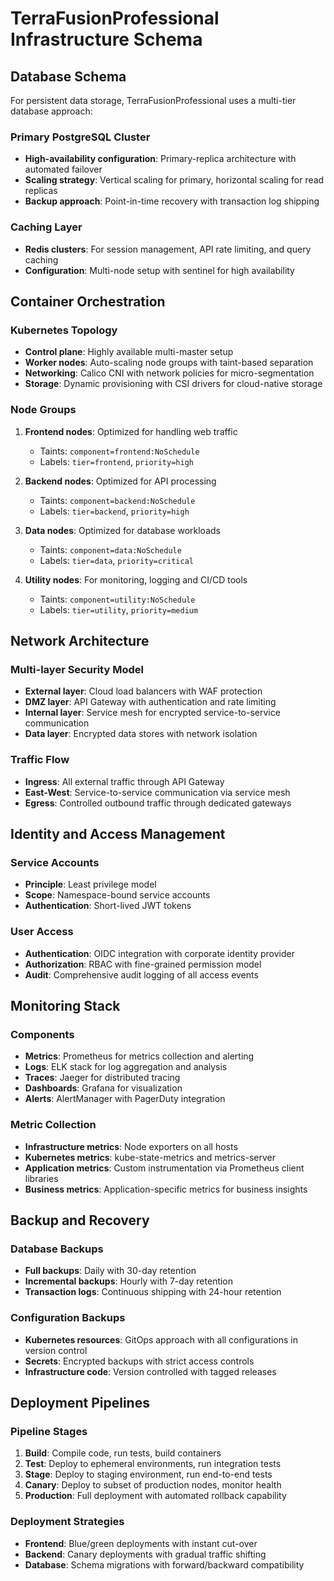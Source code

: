 # TerraFusionProfessional Infrastructure Schema

## Database Schema

For persistent data storage, TerraFusionProfessional uses a multi-tier database approach:

### Primary PostgreSQL Cluster
- **High-availability configuration**: Primary-replica architecture with automated failover
- **Scaling strategy**: Vertical scaling for primary, horizontal scaling for read replicas
- **Backup approach**: Point-in-time recovery with transaction log shipping

### Caching Layer
- **Redis clusters**: For session management, API rate limiting, and query caching
- **Configuration**: Multi-node setup with sentinel for high availability

## Container Orchestration

### Kubernetes Topology
- **Control plane**: Highly available multi-master setup
- **Worker nodes**: Auto-scaling node groups with taint-based separation
- **Networking**: Calico CNI with network policies for micro-segmentation
- **Storage**: Dynamic provisioning with CSI drivers for cloud-native storage

### Node Groups
1. **Frontend nodes**: Optimized for handling web traffic
   - Taints: `component=frontend:NoSchedule`
   - Labels: `tier=frontend`, `priority=high`
   
2. **Backend nodes**: Optimized for API processing
   - Taints: `component=backend:NoSchedule`
   - Labels: `tier=backend`, `priority=high`
   
3. **Data nodes**: Optimized for database workloads
   - Taints: `component=data:NoSchedule`
   - Labels: `tier=data`, `priority=critical`
   
4. **Utility nodes**: For monitoring, logging and CI/CD tools
   - Taints: `component=utility:NoSchedule`
   - Labels: `tier=utility`, `priority=medium`

## Network Architecture

### Multi-layer Security Model
- **External layer**: Cloud load balancers with WAF protection
- **DMZ layer**: API Gateway with authentication and rate limiting
- **Internal layer**: Service mesh for encrypted service-to-service communication
- **Data layer**: Encrypted data stores with network isolation

### Traffic Flow
- **Ingress**: All external traffic through API Gateway
- **East-West**: Service-to-service communication via service mesh
- **Egress**: Controlled outbound traffic through dedicated gateways

## Identity and Access Management

### Service Accounts
- **Principle**: Least privilege model
- **Scope**: Namespace-bound service accounts
- **Authentication**: Short-lived JWT tokens

### User Access
- **Authentication**: OIDC integration with corporate identity provider
- **Authorization**: RBAC with fine-grained permission model
- **Audit**: Comprehensive audit logging of all access events

## Monitoring Stack

### Components
- **Metrics**: Prometheus for metrics collection and alerting
- **Logs**: ELK stack for log aggregation and analysis
- **Traces**: Jaeger for distributed tracing
- **Dashboards**: Grafana for visualization
- **Alerts**: AlertManager with PagerDuty integration

### Metric Collection
- **Infrastructure metrics**: Node exporters on all hosts
- **Kubernetes metrics**: kube-state-metrics and metrics-server
- **Application metrics**: Custom instrumentation via Prometheus client libraries
- **Business metrics**: Application-specific metrics for business insights

## Backup and Recovery

### Database Backups
- **Full backups**: Daily with 30-day retention
- **Incremental backups**: Hourly with 7-day retention
- **Transaction logs**: Continuous shipping with 24-hour retention

### Configuration Backups
- **Kubernetes resources**: GitOps approach with all configurations in version control
- **Secrets**: Encrypted backups with strict access controls
- **Infrastructure code**: Version controlled with tagged releases

## Deployment Pipelines

### Pipeline Stages
1. **Build**: Compile code, run tests, build containers
2. **Test**: Deploy to ephemeral environments, run integration tests
3. **Stage**: Deploy to staging environment, run end-to-end tests
4. **Canary**: Deploy to subset of production nodes, monitor health
5. **Production**: Full deployment with automated rollback capability

### Deployment Strategies
- **Frontend**: Blue/green deployments with instant cut-over
- **Backend**: Canary deployments with gradual traffic shifting
- **Database**: Schema migrations with forward/backward compatibility